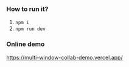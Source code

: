 ### How to run it?

1. `npm i`
2. `npm run dev`

### Online demo

https://multi-window-collab-demo.vercel.app/
